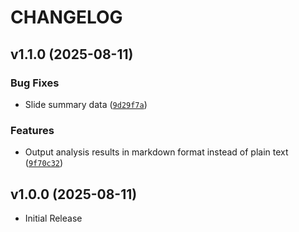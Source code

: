 # CHANGELOG

<!-- version list -->

## v1.1.0 (2025-08-11)

### Bug Fixes

- Slide summary data
  ([`9d29f7a`](https://github.com/Tushar98644/Trucept/commit/9d29f7a43150aa4bc02a691c146043e06d68ccb5))

### Features

- Output analysis results in markdown format instead of plain text
  ([`9f70c32`](https://github.com/Tushar98644/Trucept/commit/9f70c32057db4a702560ed6550603b632e4e827c))


## v1.0.0 (2025-08-11)

- Initial Release
